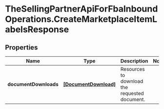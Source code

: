 # TheSellingPartnerApiForFbaInboundOperations.CreateMarketplaceItemLabelsResponse

## Properties
Name | Type | Description | Notes
------------ | ------------- | ------------- | -------------
**documentDownloads** | [**[DocumentDownload]**](DocumentDownload.md) | Resources to download the requested document. | 


